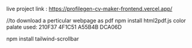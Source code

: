 live project link : https://profilegen-cv-maker-frontend.vercel.app/

//to download a perticular webpage as pdf
npm install html2pdf.js
color palate used:
210F37
4F1C51
A55B4B
DCA06D


npm install tailwind-scrollbar
